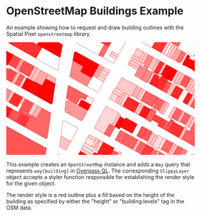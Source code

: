 # OpenStreetMap Buildings Example

An example showing how to request and draw building outlines with the Spatial Pixel
`openstreetmap` library.

![](OSM-buildings.png)

This example creates an `OpenStreetMap` instance and adds a `Way` query that represents 
`way[building]` in [Overpass QL](https://wiki.openstreetmap.org/wiki/Overpass_API/Overpass_QL). The corresponding 
`SlippyLayer` object accepts a styler function responsible for establishing the render 
style for the given object.

The render style is a red outline plus a fill based on the height of the building as specified by either the "height" or "building:levels" tag in the OSM data.
